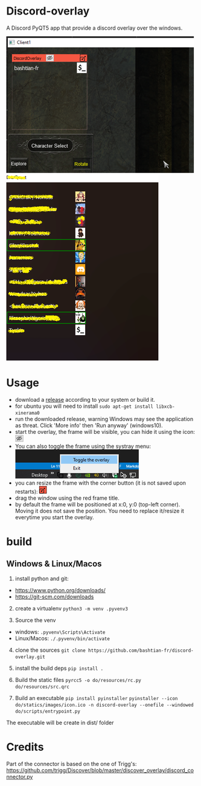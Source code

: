 # Discord-overlay

A Discord PyQT5 app that provide a discord overlay over the windows.

![alt text](/docs/demo.png?raw=true  "Demo - visible frame")
![alt text](/docs/withoutframe.png?raw=true  "Demo - without frame")

# Usage

- download a [release](https://github.com/bashtian-fr/discord-overlay/releases/) according to your system or build it.
- for ubuntu you will need to install `sudo apt-get install libxcb-xinerama0`
- run the downloaded release, warning Windows may see the application as threat. Click 'More info' then 'Run anyway' (windows10).
- start the overlay, the frame will be visible, you can hide it using the icon: ![alt text](/docs/toggle_button.png?raw=true  "hide")
- You can also toggle the frame using the systray menu: ![alt text](/docs/systray_menu.png?raw=true  "systray")
- you can resize the frame with the corner button (it is not saved upon restarts): ![alt text](/docs/resize.png?raw=true  "systray")
- drag the window using the red frame title.
- by default the frame will be positioned at x:0, y:0 (top-left corner). Moving it does not save the position. You need to replace it/resize it everytime you start the overlay.

# build

## Windows & Linux/Macos

1. install python and git:
- https://www.python.org/downloads/
- https://git-scm.com/downloads

2. create a virtualenv
`python3 -m venv .pyvenv3`

3. Source the venv
- windows:
`.pyvenv\Scripts\Activate`
- Linux/Macos:
`./.pyvenv/bin/activate`

4. clone the sources
`git clone https://github.com/bashtian-fr/discord-overlay.git`

4. install the build deps
`pip install .`

5. Build the static files
`pyrcc5 -o do/resources/rc.py do/resources/src.qrc`

6. Build an executable
`pip install pyinstaller`
`pyinstaller --icon do/statics/images/icon.ico -n discord-overlay --onefile --windowed do/scripts/entrypoint.py`

The executable will be create in dist/ folder

# Credits
Part of the connector is based on the one of Trigg's: https://github.com/trigg/Discover/blob/master/discover_overlay/discord_connector.py
